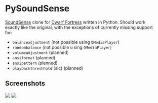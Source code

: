 # PySoundSense

[SoundSense](http://df.zweistein.cz/soundsense/) clone for
[Dwarf Fortress](https://bay12games.com/dwarves/) written in Python. Should work
exactly like the original, with the exceptions of currently missing support for:

- `balanceadjustment` (not possible using `QMediaPlayer`)
- `randombalance` (not possible u sing `QMediaPlayer`)
- `volumeadjustment` (planned)
- `ansiformat` (planned)
- `ansipattern` (planned)
- `playbackthreshhold` (sic) (planned) 


## Screenshots
![](https://i.imgur.com/j54OAdN.png)
![](https://i.imgur.com/VZ6yheL.png)